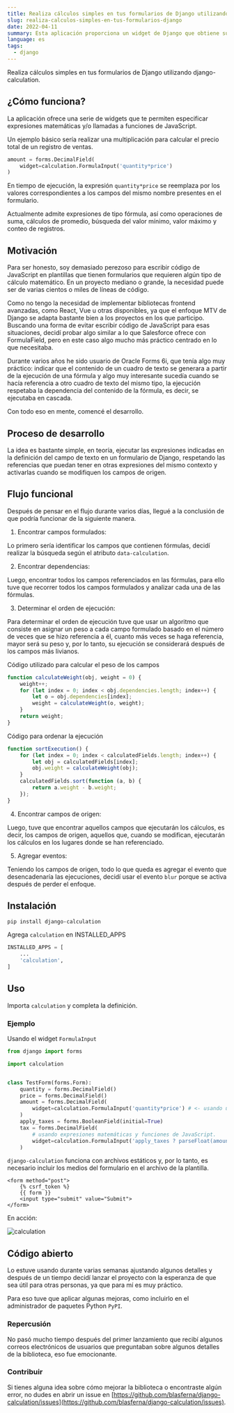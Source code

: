 ```yaml
---
title: Realiza cálculos simples en tus formularios de Django utilizando django-calculation
slug: realiza-calculos-simples-en-tus-formularios-django
date: 2022-04-11
summary: Esta aplicación proporciona un widget de Django que obtiene su valor de una expresión definida en la instancia del widget.
language: es
tags:
  - django
---
```


Realiza cálculos simples en tus formularios de Django utilizando django-calculation.

## ¿Cómo funciona?
La aplicación ofrece una serie de widgets que te permiten especificar expresiones matemáticas y/o llamadas a funciones de JavaScript.

Un ejemplo básico sería realizar una multiplicación para calcular el precio total de un registro de ventas.

```python
amount = forms.DecimalField( 
    widget=calculation.FormulaInput('quantity*price')  
) 
```

En tiempo de ejecución, la expresión `quantity*price` se reemplaza por los valores correspondientes a los campos del mismo nombre presentes en el formulario.

Actualmente admite expresiones de tipo fórmula, así como operaciones de suma, cálculos de promedio, búsqueda del valor mínimo, valor máximo y conteo de registros.

## Motivación

Para ser honesto, soy demasiado perezoso para escribir código de JavaScript en plantillas que tienen formularios que requieren algún tipo de cálculo matemático. En un proyecto mediano o grande, la necesidad puede ser de varias cientos o miles de líneas de código.

Como no tengo la necesidad de implementar bibliotecas frontend avanzadas, como React, Vue u otras disponibles, ya que el enfoque MTV de Django se adapta bastante bien a los proyectos en los que participo. Buscando una forma de evitar escribir código de JavaScript para esas situaciones, decidí probar algo similar a lo que Salesforce ofrece con FormulaField, pero en este caso algo mucho más práctico centrado en lo que necesitaba.

Durante varios años he sido usuario de Oracle Forms 6i, que tenía algo muy práctico: indicar que el contenido de un cuadro de texto se generara a partir de la ejecución de una fórmula y algo muy interesante sucedía cuando se hacía referencia a otro cuadro de texto del mismo tipo, la ejecución respetaba la dependencia del contenido de la fórmula, es decir, se ejecutaba en cascada.

Con todo eso en mente, comencé el desarrollo.

## Proceso de desarrollo

La idea es bastante simple, en teoría, ejecutar las expresiones indicadas en la definición del campo de texto en un formulario de Django, respetando las referencias que puedan tener en otras expresiones del mismo contexto y activarlas cuando se modifiquen los campos de origen.

## Flujo funcional

Después de pensar en el flujo durante varios días, llegué a la conclusión de que podría funcionar de la siguiente manera.

1. Encontrar campos formulados:

Lo primero sería identificar los campos que contienen fórmulas, decidí realizar la búsqueda según el atributo `data-calculation`.

2. Encontrar dependencias:

Luego, encontrar todos los campos referenciados en las fórmulas, para ello tuve que recorrer todos los campos formulados y analizar cada una de las fórmulas.

3. Determinar el orden de ejecución:

Para determinar el orden de ejecución tuve que usar un algoritmo que consiste en asignar un peso a cada campo formulado basado en el número de veces que se hizo referencia a él, cuanto más veces se haga referencia, mayor será su peso y, por lo tanto, su ejecución se considerará después de los campos más livianos.

Código utilizado para calcular el peso de los campos

```javascript
function calculateWeight(obj, weight = 0) {
    weight++;
    for (let index = 0; index < obj.dependencies.length; index++) {
        let o = obj.dependencies[index];
        weight = calculateWeight(o, weight);
    }
    return weight;
}
```

Código para ordenar la ejecución

```javascript
function sortExecution() {
    for (let index = 0; index < calculatedFields.length; index++) {
        let obj = calculatedFields[index];
        obj.weight = calculateWeight(obj);
    }
    calculatedFields.sort(function (a, b) {
        return a.weight - b.weight;
    });
}
```


4. Encontrar campos de origen:

Luego, tuve que encontrar aquellos campos que ejecutarán los cálculos, es decir, los campos de origen, aquellos que, cuando se modifican, ejecutarán los cálculos en los lugares donde se han referenciado.

5. Agregar eventos:

Teniendo los campos de origen, todo lo que queda es agregar el evento que desencadenaría las ejecuciones, decidí usar el evento `blur` porque se activa después de perder el enfoque.

## Instalación

```
pip install django-calculation 
```

Agrega `calculation` en INSTALLED_APPS

```python
INSTALLED_APPS = [
    ...
    'calculation',
]
```

## Uso

Importa `calculation` y completa la definición.

### Ejemplo

Usando el widget `FormulaInput`

```python
from django import forms

import calculation


class TestForm(forms.Form):
    quantity = forms.DecimalField()
    price = forms.DecimalField()
    amount = forms.DecimalField(
        widget=calculation.FormulaInput('quantity*price') # <- usando una sola expresión matemática
    )
    apply_taxes = forms.BooleanField(initial=True)
    tax = forms.DecimalField(
        # usando expresiones matemáticas y funciones de JavaScript.
        widget=calculation.FormulaInput('apply_taxes ? parseFloat(amount/11).toFixed(2) : 0.0') 
    )
```

`django-calculation` funciona con archivos estáticos y, por lo tanto, es necesario incluir los medios del formulario en el archivo de la plantilla.


```django
<form method="post">
    {% csrf_token %}
    {{ form }}
    <input type="submit" value="Submit">
</form>
```


En acción:


![calculation](https://user-images.githubusercontent.com/8385910/142947517-49a5d6a0-6a6c-41d6-8f14-a140ad44fa1e.gif)


## Código abierto

Lo estuve usando durante varias semanas ajustando algunos detalles y después de un tiempo decidí lanzar el proyecto con la esperanza de que sea útil para otras personas, ya que para mí es muy práctico.

Para eso tuve que aplicar algunas mejoras, como incluirlo en el administrador de paquetes Python `PyPI`.

### Repercusión

No pasó mucho tiempo después del primer lanzamiento que recibí algunos correos electrónicos de usuarios que preguntaban sobre algunos detalles de la biblioteca, eso fue emocionante.

### Contribuir

Si tienes alguna idea sobre cómo mejorar la biblioteca o encontraste algún error, no dudes en abrir un issue en [https://github.com/blasferna/django-calculation/issues](https://github.com/blasferna/django-calculation/issues). 

